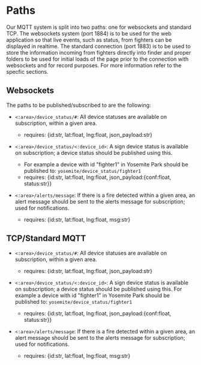 # Paths

Our MQTT system is split into two paths: one for websockets and standard TCP. The websockets system (port 1884) is to be used for the web application so that live events, such as status, from fighters can be displayed in realtime. The standard connection (port 1883) is to be used to store the information incoming from fighters directly into finder and proper folders to be used for initial loads of the page prior to the connection with websockets and for record purposes. For more information refer to the specfic sections.

## Websockets

The paths to be published/subscribed to are the following:

* `<:area>/device_status/#`: All device statuses are available on subscription, within a given area.
  * requires: {id:str, lat:float, lng:float, json_payload:str}

* `<:area>/device_status/<:device_id>`: A sign device status is available on subscription; a device status should be published using this.
  * For example a device with id "fighter1" in Yosemite Park should be published to: `yosemite/device_status/fighter1`
  * requires: {id:str, lat:float, lng:float, json_payload:{conf:float, status:str}}

* `<:area>/alerts/message`: If there is a fire detected within a given area, an alert message should be sent to the alerts message for subscription; used for notifications.
  * requires: {id:str, lat:float, lng:float, msg:str}

## TCP/Standard MQTT

* `<:area>/device_status/#`: All device statuses are available on subscription, within a given area.
  * requires: {id:str, lat:float, lng:float, json_payload:str}

* `<:area>/device_status/<:device_id>`: A sign device status is available on subscription; a device status should be published using this. For example a device with id "fighter1" in Yosemite Park should be published to: `yosemite/device_status/fighter1`
  * requires: {id:str, lat:float, lng:float, json_payload:{conf:float, status:str}}

* `<:area>/alerts/message`: If there is a fire detected within a given area, an alert message should be sent to the alerts message for subscription; used for notifications.
  * requires: {id:str, lat:float, lng:float, msg:str}
